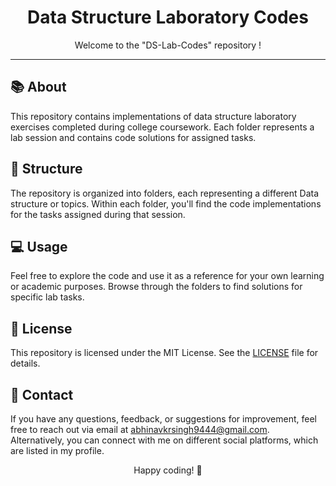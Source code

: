 <div align="center">
  <h1>Data Structure Laboratory Codes</h1>
  <p>Welcome to the "DS-Lab-Codes" repository !</p>
</div>

---

## 📚 About

This repository contains implementations of data structure laboratory exercises completed during college coursework. Each folder represents a lab session and contains code solutions for assigned tasks.

## 📁 Structure

The repository is organized into folders, each representing a different Data structure or topics. Within each folder, you'll find the code implementations for the tasks assigned during that session.

## 💻 Usage

Feel free to explore the code and use it as a reference for your own learning or academic purposes. Browse through the folders to find solutions for specific lab tasks.

<!--## 🤝 Contributions

Contributions and suggestions for improvement are welcome! If you have alternative implementations, optimizations, or corrections, please open a pull request. Please ensure that your contributions adhere to the guidelines provided in the repository.
-->
## 📝 License
This repository is licensed under the MIT License. See the [LICENSE](LICENSE) file for details.

## 📧 Contact
If you have any questions, feedback, or suggestions for improvement, feel free to reach out via email at [abhinavkrsingh9444@gmail.com](mailto:your_email@example.com). Alternatively, you can connect with me on different social platforms, which are listed in my profile.

<div align="center">
  <p>Happy coding! 🌟</p>
</div>
